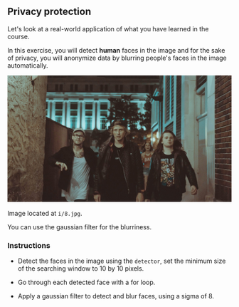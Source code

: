 ## Privacy protection

Let's look at a real-world application of what you have learned in the course.

In this exercise, you will detect **human** faces in the image and for the sake of privacy, you will anonymize data by blurring people's faces in the image automatically.

![Group band walking](i/8.jpg)

Image located at `i/8.jpg`.

<!-- Image preloaded as `group_image`. -->

You can use the gaussian filter for the blurriness.

<!-- The face detector is ready to use as `detector` and all packages needed have been imported. -->

### Instructions

- Detect the faces in the image using the `detector`, set the minimum size of the searching window to 10 by 10 pixels.

- Go through each detected face with a for loop.

- Apply a gaussian filter to detect and blur faces, using a sigma of 8.
